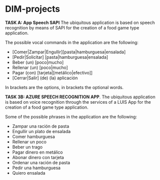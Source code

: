 # DIM-projects

**TASK A: App Speech SAPI** 
The ubiquitous application is based on speech recognition by means of SAPI for the creation of a food game type application. 

The possible vocal commands in the application are the following: 

- [Comer|Zampar|Engullir][pasta|hamburguesa|ensalada] 
- [Pedir|Solicitar] [pasta|hamburguesa|ensalada] 
- Beber (un) [poco|mucho] 
- Rellenar (un)  [poco|mucho] 
- Pagar (con)  [tarjeta|[metálico|efectivo]] 
- [Cerrar|Salir] (de) (la) aplicación 

In brackets are the options, in brackets the optional words. 

**TASK 3B: AZURE SPEECH RECOGNITION APP**. 
The ubiquitous application is based on voice recognition through the services of a LUIS App for the creation of a food game type application.  

Some of the possible phrases in the application are the following: 

- Zampar una ración de pasta 
- Engullir un plato de ensalada 
- Comer hamburguesa 
- Rellenar un poco 
- Beber un trago 
- Pagar dinero en metálico 
- Abonar dinero con tarjeta 
- Ordenar una ración de pasta 
- Pedir una hamburguesa 
- Quiero ensalada 

